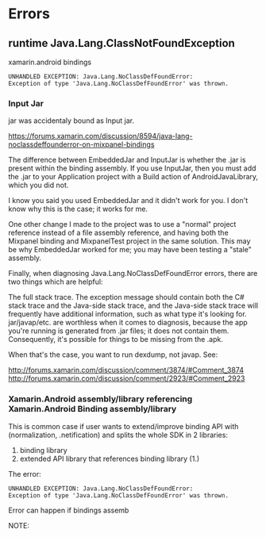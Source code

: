 # Errors

## runtime Java.Lang.ClassNotFoundException

xamarin.android bindings 

	UNHANDLED EXCEPTION: Java.Lang.NoClassDefFoundError: 
	Exception of type 'Java.Lang.NoClassDefFoundError' was thrown.

### Input Jar

jar was accidentaly bound as Input jar.


https://forums.xamarin.com/discussion/8594/java-lang-noclassdeffounderror-on-mixpanel-bindings

The difference between EmbeddedJar and InputJar is whether the .jar is present 
within the binding assembly. If you use InputJar, then you must add the .jar to 
your Application project with a Build action of AndroidJavaLibrary, which you 
did not.

I know you said you used EmbeddedJar and it didn't work for you. I don't know 
why this is the case; it works for me.

One other change I made to the project was to use a "normal" project reference 
instead of a file assembly reference, and having both the Mixpanel binding and 
MixpanelTest project in the same solution. This may be why EmbeddedJar worked 
for me; you may have been testing a "stale" assembly.

Finally, when diagnosing Java.Lang.NoClassDefFoundError errors, there are two 
things which are helpful:

The full stack trace. The exception message should contain both the C# stack 
trace and the Java-side stack trace, and the Java-side stack trace will 
frequently have additional information, such as what type it's looking for.
jar/javap/etc. are worthless when it comes to diagnosis, because the app you're 
running is generated from .jar files; it does not contain them. Consequently, 
it's possible for things to be missing from the .apk.

When that's the case, you want to run dexdump, not javap. See:

http://forums.xamarin.com/discussion/comment/3874/#Comment_3874
http://forums.xamarin.com/discussion/comment/2923/#Comment_2923


### Xamarin.Android assembly/library referencing Xamarin.Android Binding assembly/library

This is common case if user wants to extend/improve binding API with (normalization,
.netification) and splits the whole SDK in 2 libraries:

1.  binding library
2.  extended API library that references binding library (1.)

The error:

	UNHANDLED EXCEPTION: Java.Lang.NoClassDefFoundError: 
	Exception of type 'Java.Lang.NoClassDefFoundError' was thrown.

Error can happen if bindings assemb

NOTE:

